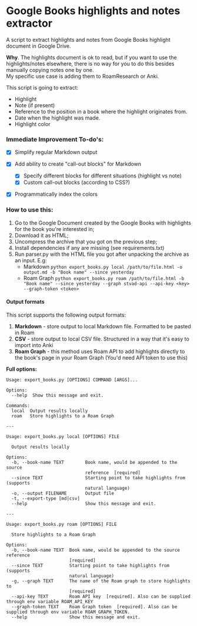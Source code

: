 # Google Books highlights and notes extractor
A script to extract highlights and notes from Google Books highlight document in Google Drive.

**Why**. The highlights document is ok to read, but if you want to use the highlights/notes elsewhere, there is no way for you to do this besides manually copying notes one by one.  
My specific use case is adding them to RoamResearch or Anki.

This script is going to extract:
* Highlight
* Note (if present)
* Reference to the position in a book where the highlight originates from.
* Date when the highlight was made. 
* Highlight color

### Immediate Improvement To-do's:
- [x] Simplify regular Markdown output
- [x] Add ability to create "call-out blocks" for Markdown
  - [x] Specify different blocks for different situations (highlight vs note)
  - [x] Custom call-out blocks (according to CSS?)
- [x] Programmatically index the colors


### How to use this:

1. Go to the Google Document created by the Google Books with highlights for the book you're interested in;
1. Download it as HTML;
1. Uncompress the archive that you got on the previous step;
1. Install dependencies if any are missing (see requirements.txt)
1. Run parser.py with the HTML file you got after unpacking the archive as an input. E.g: 
    * Markdown `python export_books.py local /path/to/file.html -o output.md -b "Book name" --since yesterday`
    * Roam Graph `python export_books.py roam /path/to/file.html -b "Book name" --since yesterday --graph stvad-api --api-key <key> --graph-token <token>` 


#### Output formats

This script supports the following output formats:

1. **Markdown** - store output to local Markdown file. Formatted to be pasted in Roam
1. **CSV** - store output to local CSV file. Structured in a way that it's easy to import into Anki
1. **Roam Graph** - this method uses Roam API to add highlights directly to the book's page in your Roam Graph (You'd need API token to use this)

**Full options:** 
```
Usage: export_books.py [OPTIONS] COMMAND [ARGS]...

Options:
  --help  Show this message and exit.

Commands:
  local  Output results locally
  roam   Store highlights to a Roam Graph

---

Usage: export_books.py local [OPTIONS] FILE

  Output results locally

Options:
  -b, --book-name TEXT        Book name, would be appended to the source
                              reference  [required]
  --since TEXT                Starting point to take highlights from (supports
                              natural language)
  -o, --output FILENAME       Output file
  -t, --export-type [md|csv]
  --help                      Show this message and exit.

---

Usage: export_books.py roam [OPTIONS] FILE

  Store highlights to a Roam Graph

Options:
  -b, --book-name TEXT  Book name, would be appended to the source reference
                        [required]
  --since TEXT          Starting point to take highlights from (supports
                        natural language)
  -g, --graph TEXT      The name of the Roam graph to store highlights to
                        [required]
  --api-key TEXT        Roam API key  [required]. Also can be supplied through env variable ROAM_API_KEY
  --graph-token TEXT    Roam Graph token  [required]. Also can be supplied through env variable ROAM_GRAPH_TOKEN.
  --help                Show this message and exit.
```